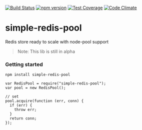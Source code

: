 [![Build Status](https://travis-ci.org/pasupulaphani/angular-gist-embed.svg?branch=master)](https://travis-ci.org/pasupulaphani/angular-gist-embed) [![npm version](https://badge.fury.io/js/simple-redis-pool.svg)](https://badge.fury.io/js/simple-redis-pool) [![Test Coverage](https://codeclimate.com/github/pasupulaphani/simple-redis-pool/badges/coverage.svg)](https://codeclimate.com/github/pasupulaphani/simple-redis-pool/coverage) [![Code Climate](https://codeclimate.com/github/pasupulaphani/simple-redis-pool/badges/gpa.svg)](https://codeclimate.com/github/pasupulaphani/simple-redis-pool)

# simple-redis-pool
Redis store ready to scale with node-pool support

> Note: This lib is still in alpha

### Getting started

    npm install simple-redis-pool

    var RedisPool = require("simple-redis-pool");
    var pool = new RedisPool();

    // set
    pool.acquire(function (err, conn) {
      if (err) {
        throw err;
      }
      return conn;
    });

